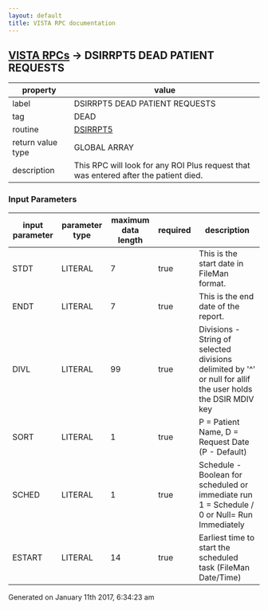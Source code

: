 ```yaml
---
layout: default
title: VISTA RPC documentation
---
```




## [VISTA RPCs](TableOfContent.md) &#8594; DSIRRPT5 DEAD PATIENT REQUESTS 

 property | value 
--- | --- 
 label | DSIRRPT5 DEAD PATIENT REQUESTS
 tag | DEAD
 routine | [DSIRRPT5](http://code.osehra.org/dox/Routine_DSIRRPT5_source.html)
 return value type | GLOBAL ARRAY
 description | This RPC will look for any ROI Plus request that was entered after the patient died.

### Input Parameters

| input parameter | parameter type | maximum data length | required | description | 
| --- | --- | --- | --- | --- | 
| STDT | LITERAL | 7 | true | This is the start date in FileMan format. | 
| ENDT | LITERAL | 7 | true | This is the end date of the report. | 
| DIVL | LITERAL | 99 | true | Divisions - String of selected divisions delimited by '^' or null for allif the user holds the DSIR MDIV key | 
| SORT | LITERAL | 1 | true | P = Patient Name, D = Request Date (P - Default) | 
| SCHED | LITERAL | 1 | true | Schedule - Boolean for scheduled or immediate run 1 = Schedule / 0 or Null= Run Immediately | 
| ESTART | LITERAL | 14 | true | Earliest time to start the scheduled task (FileMan Date/Time) | 




Generated on January 11th 2017, 6:34:23 am